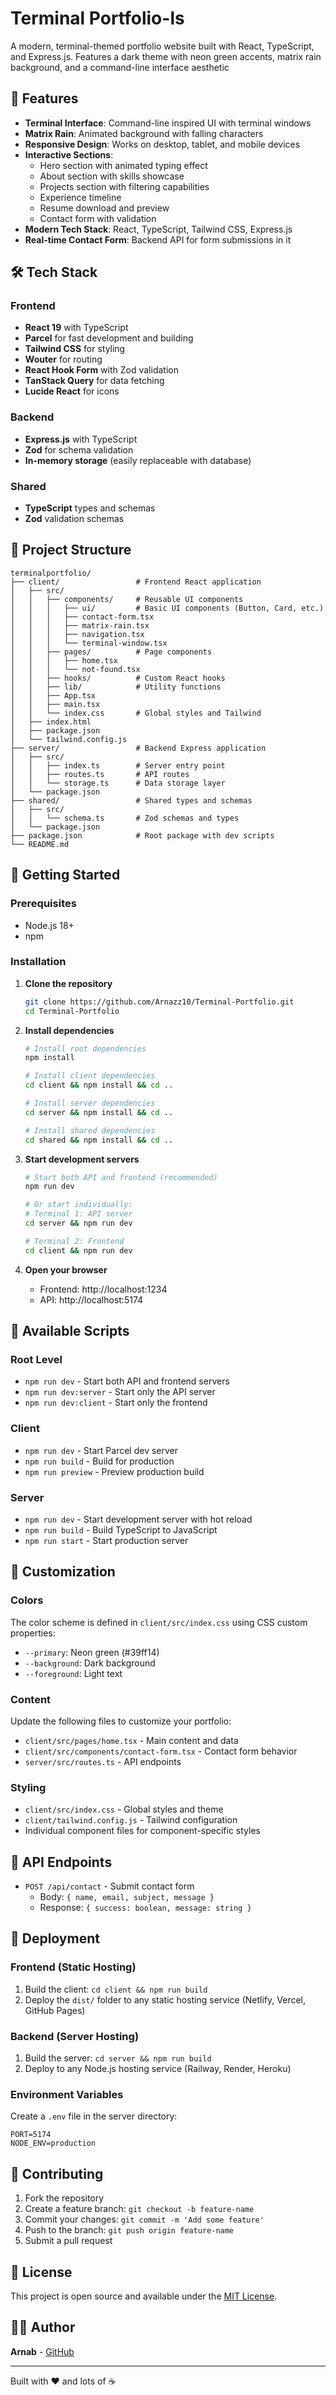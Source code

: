 # Terminal Portfolio-ls

A modern, terminal-themed portfolio website built with React, TypeScript, and Express.js. Features a dark theme with neon green accents, matrix rain background, and a command-line interface aesthetic

## 🚀 Features

- **Terminal Interface**: Command-line inspired UI with terminal windows 
- **Matrix Rain**: Animated background with falling characters
- **Responsive Design**: Works on desktop, tablet, and mobile devices
- **Interactive Sections**:
  - Hero section with animated typing effect
  - About section with skills showcase
  - Projects section with filtering capabilities
  - Experience timeline
  - Resume download and preview
  - Contact form with validation
- **Modern Tech Stack**: React, TypeScript, Tailwind CSS, Express.js
- **Real-time Contact Form**: Backend API for form submissions in it

## 🛠️ Tech Stack

### Frontend
- **React 19** with TypeScript
- **Parcel** for fast development and building
- **Tailwind CSS** for styling
- **Wouter** for routing
- **React Hook Form** with Zod validation
- **TanStack Query** for data fetching
- **Lucide React** for icons

### Backend
- **Express.js** with TypeScript
- **Zod** for schema validation
- **In-memory storage** (easily replaceable with database)

### Shared
- **TypeScript** types and schemas
- **Zod** validation schemas

## 📁 Project Structure

```
terminalportfolio/
├── client/                 # Frontend React application
│   ├── src/
│   │   ├── components/     # Reusable UI components
│   │   │   ├── ui/         # Basic UI components (Button, Card, etc.)
│   │   │   ├── contact-form.tsx
│   │   │   ├── matrix-rain.tsx
│   │   │   ├── navigation.tsx
│   │   │   └── terminal-window.tsx
│   │   ├── pages/          # Page components
│   │   │   ├── home.tsx
│   │   │   └── not-found.tsx
│   │   ├── hooks/          # Custom React hooks
│   │   ├── lib/            # Utility functions
│   │   ├── App.tsx
│   │   ├── main.tsx
│   │   └── index.css       # Global styles and Tailwind
│   ├── index.html
│   ├── package.json
│   └── tailwind.config.js
├── server/                 # Backend Express application
│   ├── src/
│   │   ├── index.ts        # Server entry point
│   │   ├── routes.ts       # API routes
│   │   └── storage.ts      # Data storage layer
│   └── package.json
├── shared/                 # Shared types and schemas
│   ├── src/
│   │   └── schema.ts       # Zod schemas and types
│   └── package.json
├── package.json            # Root package with dev scripts
└── README.md
```

## 🚀 Getting Started

### Prerequisites
- Node.js 18+ 
- npm

### Installation

1. **Clone the repository**
   ```bash
   git clone https://github.com/Arnazz10/Terminal-Portfolio.git
   cd Terminal-Portfolio
   ```

2. **Install dependencies**
   ```bash
   # Install root dependencies
   npm install
   
   # Install client dependencies
   cd client && npm install && cd ..
   
   # Install server dependencies
   cd server && npm install && cd ..
   
   # Install shared dependencies
   cd shared && npm install && cd ..
   ```

3. **Start development servers**
   ```bash
   # Start both API and frontend (recommended)
   npm run dev
   
   # Or start individually:
   # Terminal 1: API server
   cd server && npm run dev
   
   # Terminal 2: Frontend
   cd client && npm run dev
   ```

4. **Open your browser**
   - Frontend: http://localhost:1234
   - API: http://localhost:5174

## 📝 Available Scripts

### Root Level
- `npm run dev` - Start both API and frontend servers
- `npm run dev:server` - Start only the API server
- `npm run dev:client` - Start only the frontend

### Client
- `npm run dev` - Start Parcel dev server
- `npm run build` - Build for production
- `npm run preview` - Preview production build

### Server
- `npm run dev` - Start development server with hot reload
- `npm run build` - Build TypeScript to JavaScript
- `npm run start` - Start production server

## 🎨 Customization

### Colors
The color scheme is defined in `client/src/index.css` using CSS custom properties:
- `--primary`: Neon green (#39ff14)
- `--background`: Dark background
- `--foreground`: Light text

### Content
Update the following files to customize your portfolio:
- `client/src/pages/home.tsx` - Main content and data
- `client/src/components/contact-form.tsx` - Contact form behavior
- `server/src/routes.ts` - API endpoints

### Styling
- `client/src/index.css` - Global styles and theme
- `client/tailwind.config.js` - Tailwind configuration
- Individual component files for component-specific styles

## 🔧 API Endpoints

- `POST /api/contact` - Submit contact form
  - Body: `{ name, email, subject, message }`
  - Response: `{ success: boolean, message: string }`

## 🚀 Deployment

### Frontend (Static Hosting)
1. Build the client: `cd client && npm run build`
2. Deploy the `dist/` folder to any static hosting service (Netlify, Vercel, GitHub Pages)

### Backend (Server Hosting)
1. Build the server: `cd server && npm run build`
2. Deploy to any Node.js hosting service (Railway, Render, Heroku)

### Environment Variables
Create a `.env` file in the server directory:
```
PORT=5174
NODE_ENV=production
```

## 🤝 Contributing

1. Fork the repository
2. Create a feature branch: `git checkout -b feature-name`
3. Commit your changes: `git commit -m 'Add some feature'`
4. Push to the branch: `git push origin feature-name`
5. Submit a pull request

## 📄 License

This project is open source and available under the [MIT License](LICENSE).

## 👨‍💻 Author

**Arnab** - [GitHub](https://github.com/Arnazz10)

---

Built with ❤️ and lots of ☕

